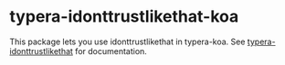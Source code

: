 # typera-idonttrustlikethat-koa

This package lets you use idonttrustlikethat in typera-koa. See [typera-idonttrustlikethat](https://github.com/grizio/typera-idonttrustlikethat) for documentation.